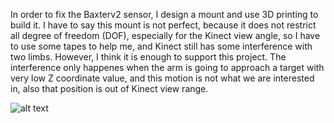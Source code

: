 
In order to fix the Baxterv2 sensor, I design a mount and use 3D printing to build it. I have to say this mount is not perfect, because it does not restrict all degree of freedom (DOF), especially for the Kinect view angle, so I have to use some tapes to help me, and Kinect still has some interference with two limbs. However, I think it is enough to support this project. The interference only happenes when the arm is going to approach a target with very low Z coordinate value, and this motion is not what we are interested in, also that position is out of Kinect view range.

![alt text](https://github.com/zhouyuan7/Baxter-project-3/blob/master/source/kinect_mount.jpg)
